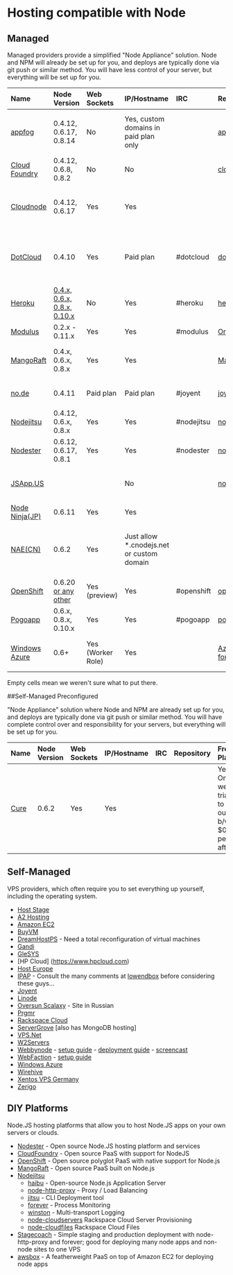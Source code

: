 # Hosting compatible with Node

## Managed

Managed providers provide a simplified "Node Appliance" solution. Node and NPM will already be set up for you, and deploys are typically done via git push or similar method. You will have less control of your server, but everything will be set up for you.

Name | Node Version | Web Sockets | IP/Hostname | IRC | Repository | Free Plan | Paid Plans | Notes |
:-----------|:------------|:-------------|:-------------|:-------------|:-------------|:-------------|:-------------|:-------------------------------------|
[appfog](http://appfog.com/) | 0.4.12, 0.6.17, 0.8.14 | No | Yes, custom domains in paid plan only | | [appfog](https://github.com/appfog) | Yes – up to 2G RAM for your applications | Yes – monthly subscriptions and enterprise support available | General Availability
[Cloud Foundry](http://www.cloudfoundry.com) | 0.4.12, 0.6.8, 0.8.2 | No | No | | [cloudfoundry](https://github.com/cloudfoundry) | Yes - Only during beta. | | Beta, accepting signups
[Cloudnode](http://cloudno.de) | 0.4.12, 0.6.17 | Yes | Yes | | | Yes - Up to 3 VMs, 25 MB CouchDB space, 250,000 requests/month. | | Beta (accepting signups) - powered by Nodester 
[DotCloud](http://www.dotcloud.com) | 0.4.10 | Yes | Paid plan | #dotcloud | [dotcloud](https://github.com/dotcloud) |  | Pro - $99/month, 4 services. Enterprise - Unlimited services. | 
[Heroku](http://heroku.com) | [0.4.x, 0.6.x, 0.8.x, 0.10.x](http://heroku-buildpack-nodejs.s3.amazonaws.com/manifest.nodejs) | No | Yes | #heroku | [heroku](http://github.com/heroku) | Yes - 1 Dyno (512 MB Ram) | $0.05/hour/dyno  | 
[Modulus](http://modulus.io) | 0.2.x - 0.11.x | Yes | Yes | #modulus | [OnModulus](https://github.com/onmodulus) | $15 free credits | $0.02/hour per instance | Live on AWS
[MangoRaft](http://mangoraft.com/) | 0.4.x, 0.6.x, 0.8.x | Yes | Yes | | [MangoRaft](https://github.com/MangoRaft) | Yes | No | Still under development. Looking for testers.
[no.de](http://no.de) | 0.4.11 | Paid plan | Paid plan | #joyent | [joyent](http://github.com/joyent) | Yes - 128 MB Ram (no longer available) | | 
[Nodejitsu](http://nodejitsu.com) | 0.4.12, 0.6.x, 0.8.x | Yes | Yes | #nodejitsu | [nodejitsu](http://github.com/nodejitsu) | 30 days sandbox | Yes | now with Joyent
[Nodester](http://nodester.com) | 0.6.12, 0.6.17, 0.8.1 | Yes | Yes | #nodester |[nodester](https://github.com/nodester) | Yes - Unlimited | No | No longer accepting signups
[JSApp.US](http://jsapp.us) | | | No | | [node-host](https://github.com/matthewfl/node-host) | | | Open signup, web editing/npm command
[Node Ninja(JP)](https://node-ninja.com) | 0.6.11 | Yes | Yes | | | Yes |  | In Private Beta
[NAE(CN)](http://cnodejs.net) | 0.6.2 | Yes | Just allow *.cnodejs.net or custom domain | | | Yes - You can create 10 apps. And you can request a MongoDB for every app. | | Open (with invite)
[OpenShift](https://openshift.redhat.com/) | 0.6.20 [or any other](https://openshift.redhat.com/community/blogs/any-version-of-nodejs-you-want-in-the-cloud-openshift-does-it-paas-style)| Yes (preview) | Yes | #openshift | [openshift](https://github.com/openshift) | Yes | | Open
[Pogoapp](http://pogoapp.com) | 0.6.x, 0.8.x, 0.10.x | Yes | Yes | #pogoapp | [pogoapp](http://github.com/pogoapp) | Yes - Trial | Paid Beta | Private Beta
[Windows Azure](http://www.windowsazure.com/en-us/develop/nodejs/) | 0.6+ |Yes (Worker Role) | Yes || [Azure-Sdk-for-Node](http://github.com/WindowsAzure/azure-sdk-for-node) |3 month free trial 10 free web sites forever | Yes ||

Empty cells mean we weren't sure what to put there. 

##Self-Managed Preconfigured

"Node Appliance" solution where Node and NPM are already set up for you, and deploys are typically done via git push or similar method. You will have complete control over and responsibility for your servers, but everything will be set up for you.

Name | Node Version | Web Sockets | IP/Hostname | IRC | Repository | Free Plan | Paid Plans | Notes |
:-----------|:------------|:-------------|:-------------|:-------------|:-------------|:-------------|:-------------|:-------------------------------------|
[Cure](http://cure.willsave.me) | 0.6.2 | Yes | Yes | | | Yes - One week trial. (Up to 1GB outgoing b/w, $0.18 per GB after.) | $12.95/month per server. | Uses Rackspace rather than Amazon EC2 |


## Self-Managed

VPS providers, which often require you to set everything up yourself, including the operating system.
* [Host Stage](http://www.host-stage.net/linuxvps.php)
* [A2 Hosting](http://www.a2hosting.com/web-development/nodejs-hosting)
* [Amazon EC2](http://aws.amazon.com/ec2)
* [BuyVM](http://www.buyvm.net)
* [DreamHostPS](http://www.dreamhost.com/hosting-vps.html) - Need a total reconfiguration of virtual machines
* [Gandi](http://en.gandi.net/hosting)
* [GleSYS](http://glesys.com/vps.php)
* [HP Cloud] (https://www.hpcloud.com)
* [Host Europe](http://www.hosteurope.de)
* [IPAP](http://ipap.co) - Consult the many comments at [lowendbox](http://www.lowendbox.com/) before considering these guys…
* [Joyent](http://www.joyentcloud.com/products/appliances/nodejs-smartmachine/)
* [Linode](http://www.linode.com)
* [Oversun Scalaxy](http://www.scalaxy.ru) - Site in Russian
* [Prgmr](http://prgmr.com)
* [Rackspace Cloud](http://www.rackspacecloud.com)
* [ServerGrove](http://servergrove.com) [also has MongoDB hosting]
* [VPS.Net](https://www.vps.net/vps-signup)
* [W2Servers](http://w2servers.com)
* [Webbynode](http://www.webbynode.com) - [setup guide](http://blog.dtrejo.com/nodejs-for-server-newbs) - [deployment guide](http://guides.webbynode.com/articles/rapidapps/nodejs.html) - [screencast](http://vimeo.com/15406437)
* [WebFaction](http://webfaction.com) - [setup guide](http://davestevens.us/articles/setting-up-nodejs-on-webfaction-revised)
* [Windows Azure](https://www.windowsazure.com/en-us/develop/nodejs/tutorials/linux-virtual-machine/)
* [Wirehive](http://www.wirehive.net/hosting/managed-hosting)
* [Xentos VPS Germany](http://www.xentos.de/)
* [Zerigo](http://www.zerigo.com/)

## DIY Platforms

Node.JS hosting platforms that allow you to host Node.JS apps on your own servers or clouds.

* [Nodester](http://nodester.com/) - Open source Node.JS hosting platform and services
* [CloudFoundry](https://github.com/cloudfoundry) - Open source PaaS with support for NodeJS
* [OpenShift](https://openshift.redhat.com/community/open-source) - Open source polyglot PaaS with native support for Node.js
* [MangoRaft](http://mangoraft.com) - Open source PaaS built on Node.js
* [Nodejitsu](http://github.com/nodejitsu)
  * [haibu](http://github.com/nodejitsu/haibu) - Open-source Node.js Application Server
  * [node-http-proxy](http://github.com/nodejitsu/node-http-proxy) - Proxy / Load Balancing
  * [jitsu](http://github.com/nodejitsu/jitsu) - CLI Deployment tool
  * [forever](http://github.com/indexzero/forever) - Process Monitoring
  * [winston](http://github.com/indexzero/winston) - Multi-transport Logging
  * [node-cloudservers](http://github.com/nodejitsu/node-cloudservers) Rackspace Cloud Server Provisioning
  * [node-cloudfiles](http://github.com/nodejitsu/node-cloudfiles) Rackspace Cloud Files
* [Stagecoach](http://github.com/punkave/stagecoach) - Simple staging and production deployment with node-http-proxy and forever; good for deploying many node apps and non-node sites to one VPS
* [awsbox](https://github.com/mozilla/awsbox) - A featherweight PaaS on top of Amazon EC2 for deploying node apps